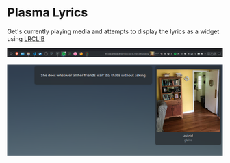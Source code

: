# Plasma Lyrics

Get's currently playing media and attempts to display the lyrics as a widget using [LRCLIB](https://lrclib.net)

![Example 1](./example1.png)

![Example 2](./example2.png)
